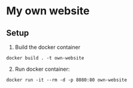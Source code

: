 # My own website

## Setup

1. Build the docker container

`docker build . -t own-website`

2. Run docker container:

`docker run -it --rm -d -p 8080:80 own-website`